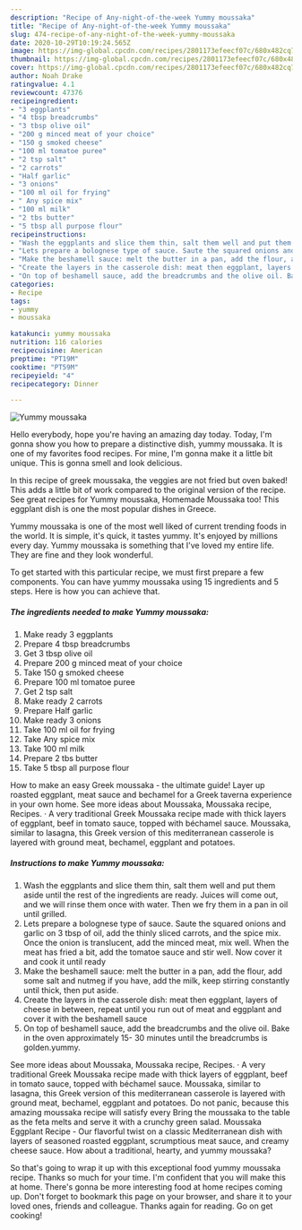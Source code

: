 ```yaml
---
description: "Recipe of Any-night-of-the-week Yummy moussaka"
title: "Recipe of Any-night-of-the-week Yummy moussaka"
slug: 474-recipe-of-any-night-of-the-week-yummy-moussaka
date: 2020-10-29T10:19:24.565Z
image: https://img-global.cpcdn.com/recipes/2801173efeecf07c/680x482cq70/yummy-moussaka-recipe-main-photo.jpg
thumbnail: https://img-global.cpcdn.com/recipes/2801173efeecf07c/680x482cq70/yummy-moussaka-recipe-main-photo.jpg
cover: https://img-global.cpcdn.com/recipes/2801173efeecf07c/680x482cq70/yummy-moussaka-recipe-main-photo.jpg
author: Noah Drake
ratingvalue: 4.1
reviewcount: 47376
recipeingredient:
- "3 eggplants"
- "4 tbsp breadcrumbs"
- "3 tbsp olive oil"
- "200 g minced meat of your choice"
- "150 g smoked cheese"
- "100 ml tomatoe puree"
- "2 tsp salt"
- "2 carrots"
- "Half garlic"
- "3 onions"
- "100 ml oil for frying"
- " Any spice mix"
- "100 ml milk"
- "2 tbs butter"
- "5 tbsp all purpose flour"
recipeinstructions:
- "Wash the eggplants and slice them thin, salt them well and put them aside until the rest of the ingredients are ready. Juices will come out, and we will rinse them once with water. Then we fry them in a pan in oil until grilled."
- "Lets prepare a bolognese type of sauce. Saute the squared onions and garlic on 3 tbsp of oil, add the thinly sliced carrots, and the spice mix. Once the onion is translucent, add the minced meat, mix well. When the meat has fried a bit, add the tomatoe sauce and stir well. Now cover it and cook it until ready"
- "Make the beshamell sauce: melt the butter in a pan, add the flour, add some salt and nutmeg if you have, add the milk, keep stirring constantly until thick, then put aside."
- "Create the layers in the casserole dish: meat then eggplant, layers of cheese in between, repeat until you run out of meat and eggplant and cover it with the beshamell sauce"
- "On top of beshamell sauce, add the breadcrumbs and the olive oil. Bake in the oven approximately 15- 30 minutes until the breadcrumbs is golden.yummy."
categories:
- Recipe
tags:
- yummy
- moussaka

katakunci: yummy moussaka 
nutrition: 116 calories
recipecuisine: American
preptime: "PT19M"
cooktime: "PT59M"
recipeyield: "4"
recipecategory: Dinner

---
```



![Yummy moussaka](https://img-global.cpcdn.com/recipes/2801173efeecf07c/680x482cq70/yummy-moussaka-recipe-main-photo.jpg)

Hello everybody, hope you're having an amazing day today. Today, I'm gonna show you how to prepare a distinctive dish, yummy moussaka. It is one of my favorites food recipes. For mine, I'm gonna make it a little bit unique. This is gonna smell and look delicious.

In this recipe of greek moussaka, the veggies are not fried but oven baked! This adds a little bit of work compared to the original version of the recipe. See great recipes for Yummy moussaka, Homemade Moussaka too! This eggplant dish is one the most popular dishes in Greece.

Yummy moussaka is one of the most well liked of current trending foods in the world. It is simple, it's quick, it tastes yummy. It's enjoyed by millions every day. Yummy moussaka is something that I've loved my entire life. They are fine and they look wonderful.


To get started with this particular recipe, we must first prepare a few components. You can have yummy moussaka using 15 ingredients and 5 steps. Here is how you can achieve that.

<!--inarticleads1-->

##### The ingredients needed to make Yummy moussaka:

1. Make ready 3 eggplants
1. Prepare 4 tbsp breadcrumbs
1. Get 3 tbsp olive oil
1. Prepare 200 g minced meat of your choice
1. Take 150 g smoked cheese
1. Prepare 100 ml tomatoe puree
1. Get 2 tsp salt
1. Make ready 2 carrots
1. Prepare Half garlic
1. Make ready 3 onions
1. Take 100 ml oil for frying
1. Take  Any spice mix
1. Take 100 ml milk
1. Prepare 2 tbs butter
1. Take 5 tbsp all purpose flour


How to make an easy Greek moussaka - the ultimate guide! Layer up roasted eggplant, meat sauce and bechamel for a Greek taverna experience in your own home. See more ideas about Moussaka, Moussaka recipe, Recipes. · A very traditional Greek Moussaka recipe made with thick layers of eggplant, beef in tomato sauce, topped with béchamel sauce. Moussaka, similar to lasagna, this Greek version of this mediterranean casserole is layered with ground meat, bechamel, eggplant and potatoes. 

<!--inarticleads2-->

##### Instructions to make Yummy moussaka:

1. Wash the eggplants and slice them thin, salt them well and put them aside until the rest of the ingredients are ready. Juices will come out, and we will rinse them once with water. Then we fry them in a pan in oil until grilled.
1. Lets prepare a bolognese type of sauce. Saute the squared onions and garlic on 3 tbsp of oil, add the thinly sliced carrots, and the spice mix. Once the onion is translucent, add the minced meat, mix well. When the meat has fried a bit, add the tomatoe sauce and stir well. Now cover it and cook it until ready
1. Make the beshamell sauce: melt the butter in a pan, add the flour, add some salt and nutmeg if you have, add the milk, keep stirring constantly until thick, then put aside.
1. Create the layers in the casserole dish: meat then eggplant, layers of cheese in between, repeat until you run out of meat and eggplant and cover it with the beshamell sauce
1. On top of beshamell sauce, add the breadcrumbs and the olive oil. Bake in the oven approximately 15- 30 minutes until the breadcrumbs is golden.yummy.


See more ideas about Moussaka, Moussaka recipe, Recipes. · A very traditional Greek Moussaka recipe made with thick layers of eggplant, beef in tomato sauce, topped with béchamel sauce. Moussaka, similar to lasagna, this Greek version of this mediterranean casserole is layered with ground meat, bechamel, eggplant and potatoes. Do not panic, because this amazing moussaka recipe will satisfy every Bring the moussaka to the table as the feta melts and serve it with a crunchy green salad. Moussaka Eggplant Recipe - Our flavorful twist on a classic Mediterranean dish with layers of seasoned roasted eggplant, scrumptious meat sauce, and creamy cheese sauce. How about a traditional, hearty, and yummy moussaka? 

So that's going to wrap it up with this exceptional food yummy moussaka recipe. Thanks so much for your time. I'm confident that you will make this at home. There's gonna be more interesting food at home recipes coming up. Don't forget to bookmark this page on your browser, and share it to your loved ones, friends and colleague. Thanks again for reading. Go on get cooking!
